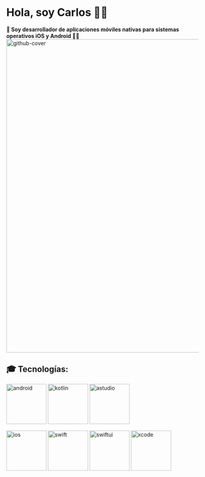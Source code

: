 # Hola, soy Carlos 👋🏽

**📲 Soy desarrollador de aplicaciones móviles nativas para sistemas operativos iOS y Android 👾🍎**
<img width="820" alt="github-cover" src="https://user-images.githubusercontent.com/109391213/184695596-9d88e43c-85fa-4bfb-8197-646548fb4590.png">

## 🎓 Tecnologías:
<img width="105" alt="android" src="https://user-images.githubusercontent.com/109391213/184697921-3437f1ac-852c-4a41-86ae-b559a8f57adf.png"> <img width="105" alt="kotlin" src="https://user-images.githubusercontent.com/109391213/184697926-58de8cf4-9215-48a4-be15-bc5f6380993d.png"> <img width="105" alt="astudio" src="https://user-images.githubusercontent.com/109391213/184697924-cc64b4e0-60d9-429f-9124-4a8ca539735f.png">

<img width="105" alt="ios" src="https://user-images.githubusercontent.com/109391213/184698022-635a491b-b1ed-4529-992d-e548ae064e13.png"> <img width="105" alt="swift" src="https://user-images.githubusercontent.com/109391213/184698024-9211cf61-c0aa-4330-9125-43213873b5cf.png"> <img width="105" alt="swiftui" src="https://user-images.githubusercontent.com/109391213/184698025-3432681f-c7e3-4c3f-8910-fd774f52881c.png"> <img width="105" alt="xcode" src="https://user-images.githubusercontent.com/109391213/184698027-33cb1fd6-5d49-4bc8-ac44-4f9c91def5b2.png">
